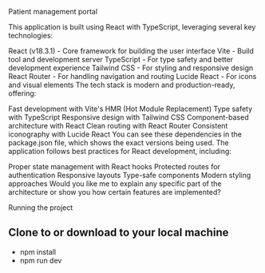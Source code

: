 Patient management portal

This application is built using React with TypeScript, leveraging several key technologies:

React (v18.3.1) - Core framework for building the user interface
Vite - Build tool and development server
TypeScript - For type safety and better development experience
Tailwind CSS - For styling and responsive design
React Router - For handling navigation and routing
Lucide React - For icons and visual elements
The tech stack is modern and production-ready, offering:

Fast development with Vite's HMR (Hot Module Replacement)
Type safety with TypeScript
Responsive design with Tailwind CSS
Component-based architecture with React
Clean routing with React Router
Consistent iconography with Lucide React
You can see these dependencies in the package.json file, which shows the exact versions being used. The application follows best practices for React development, including:

Proper state management with React hooks
Protected routes for authentication
Responsive layouts
Type-safe components
Modern styling approaches
Would you like me to explain any specific part of the architecture or show you how certain features are implemented?


Running the project

## Clone to or download to your local machine
- npm install
- npm run dev
